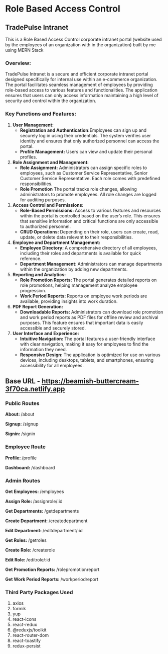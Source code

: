 <h1>Role Based Access Control</h1>
<h2>TradePulse Intranet</h2>
<p>This is a Role Based Access Control corporate intranet portal (website used by the employees of an organization with in the organization) built by me using MERN Stack</p>
<h3>Overview:</h3>
<p>TradePulse Intranet is a secure and efficient corporate intranet portal designed specifically for internal use within an e-commerce organization. The portal facilitates seamless  management of employees by providing role-based access to various features and functionalities. The application ensures that users can only access information maintaining a high level of security and control within the organization.</p>
<h3>Key Functions and Features:</h3>
<ol>
  <li><b>User Management:</b>
  <ul>
    <li><b>Registration and Authentication:</b>Employees can sign up and securely log in using their credentials. The system verifies user identity and ensures that only authorized personnel can access the portal.</li>
      <li><b>Profile Management:</b> Users can view and update their personal profiles.</li>
  </ul>
  </li>
    <li>
      <b>Role Assignment and Management:</b>
      <ul>
        <li>
          <b>Role Assignment:</b>
          Administrators can assign specific roles to employees, such as Customer Service Representative, Senior Customer Service Representative. Each role comes with predefined responsibilities.
        </li>
        <li>
          <b>Role Promotion</b>
          The portal tracks role changes, allowing administrators to promote employees. All role changes are logged for auditing purposes.
        </li>
      </ul>
    </li>
  <li>
    <b>Access Control and Permissions:</b>
    <ul>
      <li>
        <b>Role-Based Permissions: </b>
        Access to various features and resources within the portal is controlled based on the user’s role. This ensures that sensitive information and critical functions are only accessible to authorized personnel.
      </li>
    <li>
      <b>CRUD Operations: </b>
      Depending on their role, users can create, read, update, or delete data relevant to their responsibilities.
    </li>
    </ul>
  </li>
  <li>
    <b>Employee and Department Management:</b>
    <ul>
      <li>
        <b>Employee Directory: </b>
        A comprehensive directory of all employees, including their roles and departments is available for quick reference.
      </li>
      <li>
        <b>Department Management: </b>
        Administrators can manage departments within the organization by adding new departments.
      </li>
    </ul>
  </li>
  <li>
    <b>Reporting and Analytics:</b>
    <ul>
      <li>
        <b>Role Promotion Reports: </b>
        The portal generates detailed reports on role promotions, helping management analyze employee progression.
      </li>
      <li>
        <b>Work Period Reports: </b>
        Reports on employee work periods are available, providing insights into work duration.
      </li>
    </ul>
  </li>
  <li>
    <b>PDF Report Generation:</b>
    <ul>
      <li>
        <b>Downloadable Reports: </b>
        Administrators can download role promotion and work period reports as PDF files for offline review and archival purposes. This feature ensures that important data is easily accessible and securely stored.
      </li>
    </ul>
  </li>
  <li>
    <b>User Interface and Experience:</b>
    <ul>
      <li>
        <b>Intuitive Navigation: </b>
        The portal features a user-friendly interface with clear navigation, making it easy for employees to find the information they need.
      </li>
      <li>
        <b>Responsive Design: </b>
        The application is optimized for use on various devices, including desktops, tablets, and smartphones, ensuring accessibility for all employees.
      </li>
    </ul>
  </li>
</ol>
<h2>Base URL - <a href="https://beamish-buttercream-3f70ca.netlify.app">https://beamish-buttercream-3f70ca.netlify.app</a></h2>
<h3>Public Routes</h3>
<p><b>About: </b>/about</p>
<p><b>Signup: </b>/signup</p>
<p><b>Signin: </b>/signin</p>
<h3>Employee Route</h3>
<p><b>Profile: </b>/profile</p>
<p><b>Dashboard: </b>/dashboard</p>
<h3>Admin Routes</h3>
<p><b>Get Employees: </b>/employees</p>
<p><b>Assign Role: </b>/assignrole/:id</p>
<p><b>Get Departments: </b>/getdepartments</p>
<p><b>Create Department: </b>/createdepartment</p>
<p><b>Edit Department: </b>/editdepartment/:id</p>
<p><b>Get Roles: </b>/getroles</p>
<p><b>Create Role: </b>/createrole</p>
<p><b>Edit Role: </b>/editrole/:id</p>
<p><b>Get Promotion Reports: </b>/rolepromotionreport</p>
<p><b>Get Work Period Reports: </b>/workperiodreport</p>
<h3>Third Party Packages Used</h3>
<ol>
  <li>axios</li>
  <li>formik</li>
  <li>yup</li>
  <li>react-icons</li>
  <li>react-redux</li>  
  <li>@reduxjs/toolkit</li>
  <li>react-router-dom</li>
  <li>react-toastify</li>
  <li>redux-persist</li>
</ol>
